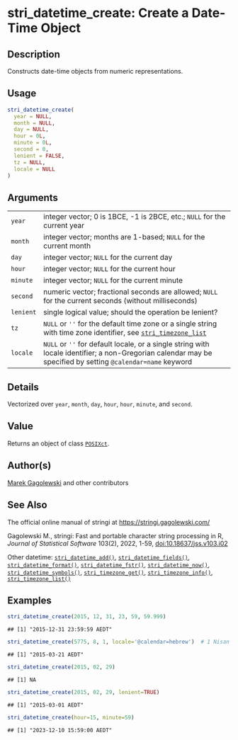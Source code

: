 # stri_datetime_create: Create a Date-Time Object

## Description

Constructs date-time objects from numeric representations.

## Usage

``` r
stri_datetime_create(
  year = NULL,
  month = NULL,
  day = NULL,
  hour = 0L,
  minute = 0L,
  second = 0,
  lenient = FALSE,
  tz = NULL,
  locale = NULL
)
```

## Arguments

|           |                                                                                                                                                             |
|-----------|-------------------------------------------------------------------------------------------------------------------------------------------------------------|
| `year`    | integer vector; 0 is 1BCE, -1 is 2BCE, etc.; `NULL` for the current year                                                                                    |
| `month`   | integer vector; months are 1-based; `NULL` for the current month                                                                                            |
| `day`     | integer vector; `NULL` for the current day                                                                                                                  |
| `hour`    | integer vector; `NULL` for the current hour                                                                                                                 |
| `minute`  | integer vector; `NULL` for the current minute                                                                                                               |
| `second`  | numeric vector; fractional seconds are allowed; `NULL` for the current seconds (without milliseconds)                                                       |
| `lenient` | single logical value; should the operation be lenient?                                                                                                      |
| `tz`      | `NULL` or `''` for the default time zone or a single string with time zone identifier, see [`stri_timezone_list`](stri_timezone_list.md)                    |
| `locale`  | `NULL` or `''` for default locale, or a single string with locale identifier; a non-Gregorian calendar may be specified by setting `@calendar=name` keyword |

## Details

Vectorized over `year`, `month`, `day`, `hour`, `hour`, `minute`, and `second`.

## Value

Returns an object of class [`POSIXct`](https://stat.ethz.ch/R-manual/R-devel/library/base/html/DateTimeClasses.html).

## Author(s)

[Marek Gagolewski](https://www.gagolewski.com/) and other contributors

## See Also

The official online manual of <span class="pkg">stringi</span> at <https://stringi.gagolewski.com/>

Gagolewski M., <span class="pkg">stringi</span>: Fast and portable character string processing in R, *Journal of Statistical Software* 103(2), 2022, 1-59, [doi:10.18637/jss.v103.i02](https://doi.org/10.18637/jss.v103.i02)

Other datetime: [`stri_datetime_add()`](stri_datetime_add.md), [`stri_datetime_fields()`](stri_datetime_fields.md), [`stri_datetime_format()`](stri_datetime_format.md), [`stri_datetime_fstr()`](stri_datetime_fstr.md), [`stri_datetime_now()`](stri_datetime_now.md), [`stri_datetime_symbols()`](stri_datetime_symbols.md), [`stri_timezone_get()`](stri_timezone_set.md), [`stri_timezone_info()`](stri_timezone_info.md), [`stri_timezone_list()`](stri_timezone_list.md)

## Examples




```r
stri_datetime_create(2015, 12, 31, 23, 59, 59.999)
```

```
## [1] "2015-12-31 23:59:59 AEDT"
```

```r
stri_datetime_create(5775, 8, 1, locale='@calendar=hebrew')  # 1 Nisan 5775 -> 2015-03-21
```

```
## [1] "2015-03-21 AEDT"
```

```r
stri_datetime_create(2015, 02, 29)
```

```
## [1] NA
```

```r
stri_datetime_create(2015, 02, 29, lenient=TRUE)
```

```
## [1] "2015-03-01 AEDT"
```

```r
stri_datetime_create(hour=15, minute=59)
```

```
## [1] "2023-12-10 15:59:00 AEDT"
```
